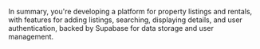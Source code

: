In summary, you're developing a platform for property listings and rentals, with features for adding listings, searching, displaying details, and user authentication, backed by Supabase for data storage and user management.
